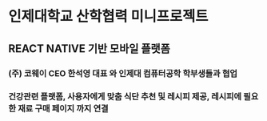 # 인제대학교 산학협력 미니프로젝트

## REACT NATIVE 기반 모바일 플랫폼

### (주) 코웨이 CEO 한석영 대표 와 인제대 컴퓨터공학 학부생들과 협업

### 건강관련 플랫폼, 사용자에게 맞춤 식단 추천 및 레시피 제공, 레시피에 필요한 재료 구매 페이지 까지 연결
